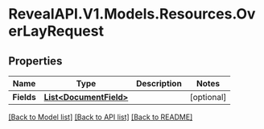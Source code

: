# RevealAPI.V1.Models.Resources.OverLayRequest
## Properties

Name | Type | Description | Notes
------------ | ------------- | ------------- | -------------
**Fields** | [**List&lt;DocumentField&gt;**](DocumentField.md) |  | [optional] 

[[Back to Model list]](../README.md#documentation-for-models) [[Back to API list]](../README.md#documentation-for-api-endpoints) [[Back to README]](../README.md)

